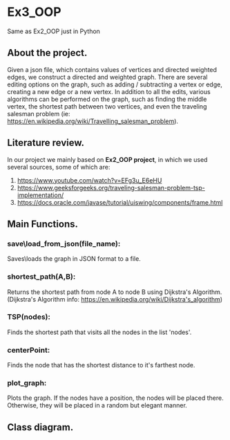 # Ex3_OOP
Same as Ex2_OOP just in Python
## About the project.
Given a json file, which contains values of vertices and directed weighted edges, we construct a directed and weighted graph.
There are several editing options on the graph, such as adding / subtracting a vertex or edge, creating a new edge or a new vertex.
In addition to all the edits, various algorithms can be performed on the graph, such as finding the middle vertex,
the shortest path between two vertices, and even the traveling salesman problem (ie: https://en.wikipedia.org/wiki/Travelling_salesman_problem).

## Literature review.

In our project we mainly based on **Ex2_OOP project**, in which we used several sources, some of which are:
1. https://www.youtube.com/watch?v=EFg3u_E6eHU
2. https://www.geeksforgeeks.org/traveling-salesman-problem-tsp-implementation/
3. https://docs.oracle.com/javase/tutorial/uiswing/components/frame.html

## Main Functions.
### save\load_from_json(file_name):
Saves\loads the graph in JSON format to a file.

### shortest_path(A,B):
Returns the shortest path from node A to node B using Dijkstra's Algorithm.  
(Dijkstra's Algorithm info: https://en.wikipedia.org/wiki/Dijkstra's_algorithm)

### TSP(nodes):
Finds the shortest path that visits all the nodes in the list 'nodes'.

### centerPoint:
Finds the node that has the shortest distance to it's farthest node.

### plot_graph:
Plots the graph.
If the nodes have a position, the nodes will be placed there.
Otherwise, they will be placed in a random but elegant manner.


## Class diagram.
